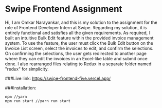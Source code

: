 # Swipe Frontend Assignment

Hi, I am Omkar Narayankar, and this is my solution to the assignment for the role of Frontend Developer Intern at Swipe. Regarding my solution, it is entirely functional and satisfies all the given requirements. As required, I built an intuitive Bulk Edit feature within the provided invoice management system. To use the feature, the user must click the Bulk Edit button on the Invoice List screen, select the invoices to edit, and confirm the selections. On confirming the selections, the user gets redirected to another page where they can edit the invoices in an Excel-like table and submit once done. I also rearranged files relating to Redux in a separate folder named "redux" for simplicity.

###Live link: https://swipe-frontend-five.vercel.app/

###Installation:

```
npm //yarn
npm run start //yarn run start
```
